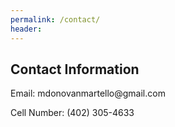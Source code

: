 ```yaml
---
permalink: /contact/
header:
---
```


<div id="contact">
        <h2>Contact Information</h2>
        <p class="u-text u-text-3">Email: mdonovanmartello@gmail.com</p>
        <p class="u-text u-text-4">Cell Number: (402) 305-4633</p>
</div>




